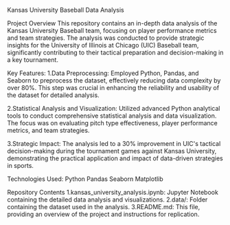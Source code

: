 Kansas University Baseball Data Analysis

Project Overview
This repository contains an in-depth data analysis of the Kansas University Baseball team, focusing on player performance metrics and team strategies. The analysis was conducted to provide strategic insights for the University of Illinois at Chicago (UIC) Baseball team, significantly contributing to their tactical preparation and decision-making in a key tournament.

Key Features:
1.Data Preprocessing: Employed Python, Pandas, and Seaborn to preprocess the dataset, effectively reducing data complexity by over 80%. This step was crucial in enhancing the reliability and usability of the dataset for detailed analysis.

2.Statistical Analysis and Visualization: Utilized advanced Python analytical tools to conduct comprehensive statistical analysis and data visualization. The focus was on evaluating pitch type effectiveness, player performance metrics, and team strategies.

3.Strategic Impact: The analysis led to a 30% improvement in UIC's tactical decision-making during the tournament games against Kansas University, demonstrating the practical application and impact of data-driven strategies in sports.

Technologies Used:
Python
Pandas
Seaborn
Matplotlib

Repository Contents
1.kansas_university_analysis.ipynb: Jupyter Notebook containing the detailed data analysis and visualizations.
2.data/: Folder containing the dataset used in the analysis.
3.README.md: This file, providing an overview of the project and instructions for replication.
